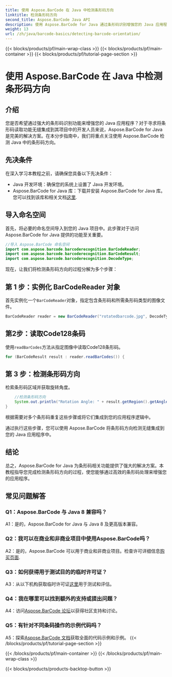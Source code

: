 ```yaml
---
title: 使用 Aspose.BarCode 在 Java 中检测条形码方向
linktitle: 检测条形码方向
second_title: Aspose.BarCode Java API
description: 使用 Aspose.BarCode for Java 通过条形码识别增强您的 Java 应用程序。按照我们的分步指南轻松检测条形码方向。
weight: 13
url: /zh/java/barcode-basics/detecting-barcode-orientation/
---
```


{{< blocks/products/pf/main-wrap-class >}}
{{< blocks/products/pf/main-container >}}
{{< blocks/products/pf/tutorial-page-section >}}

# 使用 Aspose.BarCode 在 Java 中检测条形码方向

## 介绍

您是否希望通过强大的条形码识别功能来增强您的 Java 应用程序？对于寻求将条形码读取功能无缝集成到其项目中的开发人员来说，Aspose.BarCode for Java 是完美的解决方案。在本分步指南中，我们将重点关注使用 Aspose.BarCode 检测 Java 中的条形码方向。

## 先决条件

在深入学习本教程之前，请确保您具备以下先决条件：

- Java 开发环境：确保您的系统上设置了 Java 开发环境。
-  Aspose.BarCode for Java 库：下载并安装 Aspose.BarCode for Java 库。您可以找到该库和相关文档[这里](https://releases.aspose.com/barcode/java/).

## 导入命名空间

首先，将必要的命名空间导入到您的 Java 项目中。此步骤对于访问 Aspose.BarCode for Java 提供的功能至关重要。

```java
//导入 Aspose.BarCode 命名空间
import com.aspose.barcode.barcoderecognition.BarCodeReader;
import com.aspose.barcode.barcoderecognition.BarCodeResult;
import com.aspose.barcode.barcoderecognition.DecodeType;
```

现在，让我们将检测条形码方向的过程分解为多个步骤：

## 第 1 步：实例化 BarCodeReader 对象

首先实例化一个`BarCodeReader`对象，指定包含条形码和所需条形码类型的图像文件。

```java
BarCodeReader reader = new BarCodeReader("rotatedbarcode.jpg", DecodeType.CODE_128);
```

## 第2步：读取Code128条码

使用`readBarCodes`方法从指定图像中读取Code128条形码。

```java
for (BarCodeResult result : reader.readBarCodes()) {
```

## 第 3 步：检测条形码方向

检索条形码区域并获取旋转角度。

```java
    //检测条形码方向
    System.out.println("Rotation Angle: " + result.getRegion().getAngle());
}
```

根据需要对多个条形码重复这些步骤或将它们集成到您的应用程序逻辑中。

通过执行这些步骤，您可以使用 Aspose.BarCode 将条形码方向检测无缝集成到您的 Java 应用程序中。

## 结论

总之，Aspose.BarCode for Java 为条形码相关功能提供了强大的解决方案。本教程指导您完成检测条形码方向的过程，使您能够通过高效的条形码处理来增强您的应用程序。

## 常见问题解答

### Q1：Aspose.BarCode 与 Java 8 兼容吗？

A1：是的，Aspose.BarCode for Java 与 Java 8 及更高版本兼容。

### Q2：我可以在商业和非商业项目中使用Aspose.BarCode吗？

 A2：是的，Aspose.BarCode 可以用于商业和非商业项目。检查许可详细信息[购买页面](https://purchase.aspose.com/buy).

### Q3：如何获得用于测试目的的临时许可证？

A3：从以下机构获取临时许可证[这里](https://purchase.aspose.com/temporary-license/)用于测试和评估。

### Q4：我在哪里可以找到额外的支持或提出问题？

 A4：访问[Aspose.BarCode 论坛](https://forum.aspose.com/c/barcode/13)以获得社区支持和讨论。

### Q5：有针对不同条码操作的示例代码吗？

 A5：探索[Aspose.BarCode 文档](https://reference.aspose.com/barcode/java/)获取全面的代码示例和示例。
{{< /blocks/products/pf/tutorial-page-section >}}

{{< /blocks/products/pf/main-container >}}
{{< /blocks/products/pf/main-wrap-class >}}

{{< blocks/products/products-backtop-button >}}
